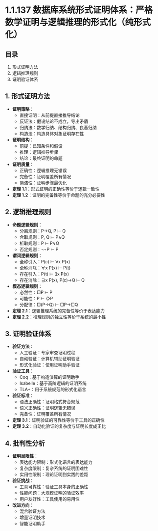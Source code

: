 # 1.1.137 数据库系统形式证明体系：严格数学证明与逻辑推理的形式化（纯形式化）

## 目录

1. 形式证明方法
2. 逻辑推理规则
3. 证明验证体系

## 1. 形式证明方法

- **证明策略**：
  - 直接证明：从前提直接推导结论
  - 反证法：假设结论不成立，导出矛盾
  - 归纳法：数学归纳、结构归纳、良基归纳
  - 构造法：构造具体对象证明存在性
- **证明结构**：
  - 前提：已知条件和假设
  - 推理：逻辑推导步骤
  - 结论：最终证明的命题
- **证明质量**：
  - 正确性：逻辑推理无错误
  - 完备性：证明覆盖所有情况
  - 简洁性：证明步骤最优化
- **定理 1.1**：形式证明的正确性等价于逻辑一致性
- **定理 1.2**：证明的完备性等价于命题的充分必要性

## 2. 逻辑推理规则

- **命题逻辑规则**：
  - 分离规则：P→Q, P ⊢ Q
  - 合取规则：P, Q ⊢ P∧Q
  - 析取规则：P ⊢ P∨Q
  - 否定规则：¬¬P ⊢ P
- **谓词逻辑规则**：
  - 全称引入：P(c) ⊢ ∀x P(x)
  - 全称消除：∀x P(x) ⊢ P(t)
  - 存在引入：P(t) ⊢ ∃x P(x)
  - 存在消除：∃x P(x), P(c)→Q ⊢ Q
- **模态逻辑规则**：
  - 必然性：□P ⊢ P
  - 可能性：P ⊢ ◇P
  - 分配律：□(P→Q) ⊢ □P→□Q
- **定理 2.1**：逻辑推理系统的完备性等价于表达能力
- **定理 2.2**：推理规则的独立性等价于系统的最小性

## 3. 证明验证体系

- **验证方法**：
  - 人工验证：专家审查证明过程
  - 自动验证：计算机辅助证明验证
  - 形式化验证：使用证明助手验证
- **验证工具**：
  - Coq：基于构造演算的证明助手
  - Isabelle：基于高阶逻辑的证明系统
  - TLA+：用于系统规范的形式化语言
- **验证标准**：
  - 语法正确性：证明格式符合规范
  - 语义正确性：证明逻辑无错误
  - 完备性：证明覆盖所有情况
- **定理 3.1**：证明验证的可靠性等价于工具的正确性
- **定理 3.2**：自动化验证的复杂度与证明长度成正比

## 4. 批判性分析

- **证明局限性**：
  - 表达能力限制：形式化语言的表达能力
  - 复杂度限制：复杂系统的证明困难性
  - 实用性限制：理论证明到实践的差距
- **验证挑战**：
  - 工具可靠性：验证工具本身的正确性
  - 性能问题：大规模证明的验证效率
  - 用户友好性：工具使用的易用性
- **改进方向**：
  - 混合验证方法
  - 增量证明技术
  - 智能证明助手
